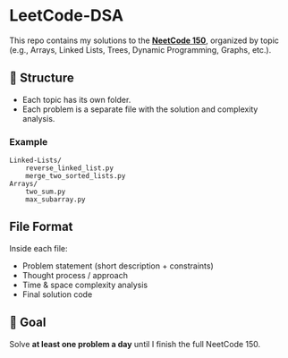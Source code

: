 # LeetCode-DSA

This repo contains my solutions to the **[NeetCode 150](https://neetcode.io/roadmap)**, organized by topic (e.g., Arrays, Linked Lists, Trees, Dynamic Programming, Graphs, etc.).


## 📂 Structure

- Each topic has its own folder.
- Each problem is a separate file with the solution and complexity analysis.

### Example

```
Linked-Lists/
    reverse_linked_list.py
    merge_two_sorted_lists.py
Arrays/
    two_sum.py
    max_subarray.py
```


##  File Format

Inside each file:
- Problem statement (short description + constraints)
- Thought process / approach
- Time & space complexity analysis
- Final solution code


## 🚀 Goal

Solve **at least one problem a day** until I finish the full NeetCode 150.